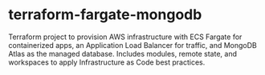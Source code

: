 # terraform-fargate-mongodb
Terraform project to provision AWS infrastructure with ECS Fargate for containerized apps, an Application Load Balancer for traffic, and MongoDB Atlas as the managed database. Includes modules, remote state, and workspaces to apply Infrastructure as Code best practices.
